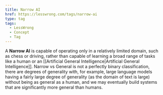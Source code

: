```yaml
---
title: Narrow AI
href: https://lesswrong.com/tags/narrow-ai
type: tag
tags:
  - LessWrong
  - Concept
  - Tag
---
```


A **Narrow AI** is capable of operating only in a relatively limited domain, such as chess or driving, rather than capable of learning a broad range of tasks like a human or an [[Artificial General Intelligence|Artificial General Intelligence]]. Narrow vs General is not a perfectly binary classification, there are degrees of generality with, for example, large language models having a fairly large degree of generality (as the domain of text is large) without being as general as a human, and we may eventually build systems that are significantly more general than humans.